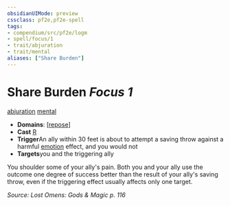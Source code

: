 ```yaml
---
obsidianUIMode: preview
cssclass: pf2e,pf2e-spell
tags:
- compendium/src/pf2e/logm
- spell/focus/1
- trait/abjuration
- trait/mental
aliases: ["Share Burden"]
---
```

# Share Burden *Focus 1*   
[abjuration](../../Rules/traits/abjuration.md)  [mental](../../Rules/traits/mental.md)  

- **Domains**: [[repose](../setting/domains.md#Repose)]
- **Cast** [R](../../Rules/core-rulebook/chapter-9-playing-the-game.md#Actions "Reaction") 
- **Trigger**An ally within 30 feet is about to attempt a saving throw against a harmful [emotion](../../Rules/traits/emotion.md) effect, and you would not
- **Targets**you and the triggering ally

You shoulder some of your ally's pain. Both you and your ally use the outcome one degree of success better than the result of your ally's saving throw, even if the triggering effect usually affects only one target.

*Source: Lost Omens: Gods & Magic p. 116*
